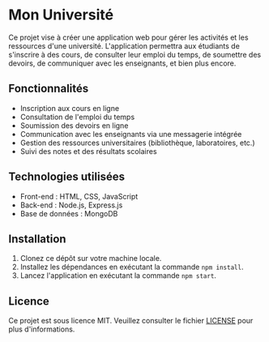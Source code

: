 # Mon Université

Ce projet vise à créer une application web pour gérer les activités et les ressources d'une université. L'application permettra aux étudiants de s'inscrire à des cours, de consulter leur emploi du temps, de soumettre des devoirs, de communiquer avec les enseignants, et bien plus encore.

## Fonctionnalités

- Inscription aux cours en ligne
- Consultation de l'emploi du temps
- Soumission des devoirs en ligne
- Communication avec les enseignants via une messagerie intégrée
- Gestion des ressources universitaires (bibliothèque, laboratoires, etc.)
- Suivi des notes et des résultats scolaires

## Technologies utilisées

- Front-end : HTML, CSS, JavaScript
- Back-end : Node.js, Express.js
- Base de données : MongoDB

## Installation

1. Clonez ce dépôt sur votre machine locale.
2. Installez les dépendances en exécutant la commande `npm install`.
3. Lancez l'application en exécutant la commande `npm start`.

## Licence

Ce projet est sous licence MIT. Veuillez consulter le fichier [LICENSE](LICENSE) pour plus d'informations.